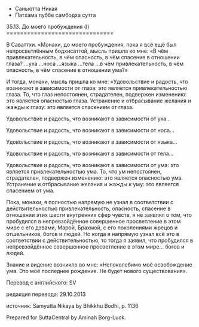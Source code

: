 









* Саньютта Никая
* Патхама пуббе самбодха сутта


35\.13\. До моего пробуждения \(I\)
\=\=\=\=\=\=\=\=\=\=\=\=\=\=\=\=\=\=\=\=\=\=\=\=\=\=\=\=\=\=\=



В Саваттхи\. «Монахи, до моего пробуждения, пока я всё ещё был непросветлённым бодхисаттой, мысль пришла ко мне: «В чём привлекательность, в чём опасность, в чём спасение в отношении глаза? …уха …носа …языка …тела …в чём привлекательность, в чём опасность, в чём спасение в отношении ума?»


И тогда, монахи, мысль пришла ко мне: «Удовольствие и радость, что возникают в зависимости от глаза: это является привлекательностью глаза\. То, что глаз непостоянен, страдателен, подвержен изменению: это является опасностью глаза\. Устранение и отбрасывание желания и жажды к глазу: это является спасением от глаза\.


Удовольствие и радость, что возникают в зависимости от уха…


Удовольствие и радость, что возникают в зависимости от носа…


Удовольствие и радость, что возникают в зависимости от языка…


Удовольствие и радость, что возникают в зависимости от тела…


Удовольствие и радость, что возникают в зависимости от ума: это является привлекательностью ума\. То, что ум непостоянен, страдателен, подвержен изменению: это является опасностью ума\. Устранение и отбрасывание желания и жажды к уму: это является спасением от ума\.


Пока, монахи, я полностью напрямую не узнал в соответствии с действительностью привлекательность, опасность, спасение в отношении этих шести внутренних сфер чувств, я не заявлял о том, что пробудился в непревзойдённое совершенное просветление в этом мире с его дэвами, Марой, Брахмой, с его поколениями жрецов и отшельников, богов и людей\. Но когда я напрямую узнал всё это в соответствии с действительностью, то тогда я заявил, что пробудился в непревзойдённое совершенное просветление в этом мире… богов и людей\.


Знание и видение возникло во мне: «Непоколебимо моё освобождение ума\. Это моё последнее рождение\. Не будет нового существования»\.



Перевод с английского: SV


редакция перевода: 29\.10\.2013


источник: Samyutta Nikaya by Bhikkhu Bodhi, p\. 1136


Prepared for SuttaCentral by Aminah Borg\-Luck\.






